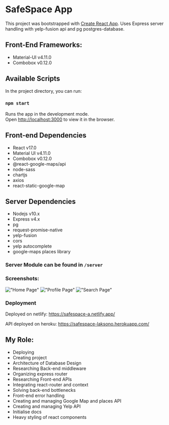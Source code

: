 # SafeSpace App

This project was bootstrapped with [Create React App](https://github.com/facebook/create-react-app). Uses Express server handling with yelp-fusion api and pg postgres-database.

## Front-End Frameworks:
- Material-UI v4.11.0
- Combobox v0.12.0

## Available Scripts

In the project directory, you can run:

### `npm start`

Runs the app in the development mode.\
Open [http://localhost:3000](http://localhost:3000) to view it in the browser.

## Front-end Dependencies
- React v17.0
- Material UI v4.11.0
- Combobox v0.12.0
- @react-google-maps/api
- node-sass
- chartjs
- axios
- react-static-google-map


## Server Dependencies
- Nodejs v10.x
- Express v4.x
- pg
- request-promise-native
- yelp-fusion
- cors
- yelp autocomplete
- google-maps places library


### Server Module can be found in `/server`

### Screenshots:

!["Home Page"](https://github.com/ilaksono/safe-space/blob/master/ssdocs/home-page.jpg)
!["Profile Page"](https://github.com/ilaksono/safe-space/blob/master/ssdocs/profile-page.jpg)
!["Search Page"](https://github.com/ilaksono/safe-space/blob/master/ssdocs/search-page.jpg)


### Deployment

Deployed on netlify:
https://safespace-a.netlify.app/

API deployed on heroku: 
https://safespace-laksono.herokuapp.com/

## My Role:
- Deploying
- Creating project
- Architecture of Database Design
- Researching Back-end middleware
- Organizing express router
- Researching Front-end APIs
- Integrating react-router and context
- Solving back-end bottlenecks
- Front-end error handling
- Creating and managing Google Map and places API
- Creating and managing Yelp API
- Initialise docs
- Heavy styling of react components

